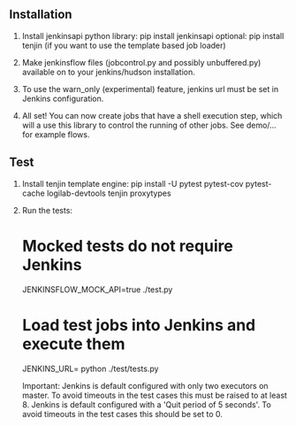 Installation
------------

1. Install jenkinsapi python library:
   pip install jenkinsapi
   optional: pip install tenjin (if you want to use the template based job loader)

2. Make jenkinsflow files (jobcontrol.py and possibly unbuffered.py) available on to your jenkins/hudson installation.

3. To use the warn_only (experimental) feature, jenkins url must be set in Jenkins configuration.

4. All set! You can now create jobs that have a shell execution step, which will a use this library to control the running of other jobs.
   See demo/... for example flows.


Test
----
1. Install tenjin template engine:
   pip install -U pytest pytest-cov pytest-cache logilab-devtools tenjin proxytypes

2. Run the tests:
   # Mocked tests do not require Jenkins
   JENKINSFLOW_MOCK_API=true ./test.py

   # Load test jobs into Jenkins and execute them
   JENKINS_URL=<your jenkins> python ./test/tests.py

   Important:
   Jenkins is default configured with only two executors on master. To avoid timeouts in the test cases this must be raised to at least 8.
   Jenkins is default configured with a 'Quit period of 5 seconds'. To avoid timeouts in the test cases this should be set to 0.
